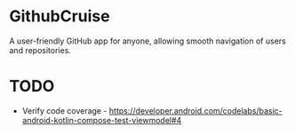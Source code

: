 # GithubCruise
 A user-friendly GitHub app for anyone, allowing smooth navigation of users and repositories.

# TODO
- Verify code coverage - https://developer.android.com/codelabs/basic-android-kotlin-compose-test-viewmodel#4